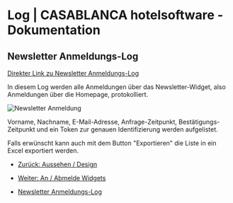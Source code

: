 # Log | CASABLANCA hotelsoftware - Dokumentation

## Newsletter Anmeldungs-Log

[Direkter Link zu Newsletter Anmeldungs-Log](https://docs.casablanca.at/cloud/module/newsletter/log/#newsletter-anmeldungs-log)

In diesem Log werden alle Anmeldungen über das Newsletter-Widget, also Anmeldungen über die Homepage, protokolliert.

![Newsletter Anmeldung](https://docs.casablanca.at/assets/images/newsletter_registration-0294eb4bde1b983ffb0ef4f3f956d60e.png "Newsletter Anmeldung")

Vorname, Nachname, E-Mail-Adresse, Anfrage-Zeitpunkt, Bestätigungs-Zeitpunkt und ein Token zur genauen Identifizierung werden aufgelistet.

Falls erwünscht kann auch mit dem Button "Exportieren" die Liste in ein Excel exportiert werden.

* [Zurück: Aussehen / Design](https://docs.casablanca.at/cloud/module/newsletter/design)
* [Weiter: An / Abmelde Widgets](https://docs.casablanca.at/cloud/module/newsletter/widgets)

* [Newsletter Anmeldungs-Log](https://docs.casablanca.at/cloud/module/newsletter/log/#newsletter-anmeldungs-log)